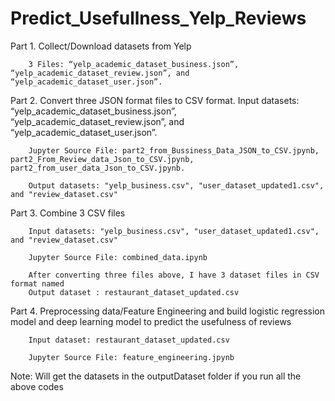 # Predict_Usefullness_Yelp_Reviews

Part 1.	Collect/Download datasets from Yelp

		3 Files: “yelp_academic_dataset_business.json”, “yelp_academic_dataset_review.json”, and “yelp_academic_dataset_user.json”.

Part 2.	Convert three JSON format files to CSV format. 
		Input datasets: “yelp_academic_dataset_business.json”, “yelp_academic_dataset_review.json”, and “yelp_academic_dataset_user.json”.

		Jupyter Source File: part2_from_Bussiness_Data_JSON_to_CSV.jpynb, part2_From_Review_data_Json_to_CSV.jpynb, part2_from_user_data_Json_to_CSV.jpynb.

		Output datasets: "yelp_business.csv", "user_dataset_updated1.csv", and "review_dataset.csv"
Part 3.	Combine 3 CSV files

		Input datasets: "yelp_business.csv", "user_dataset_updated1.csv", and "review_dataset.csv"

		Jupyter Source File: combined_data.ipynb

		After converting three files above, I have 3 dataset files in CSV format named 
		Output dataset : restaurant_dataset_updated.csv


Part 4.	Preprocessing data/Feature Engineering and build logistic regression model and deep learning model to predict the usefulness of reviews

		Input dataset: restaurant_dataset_updated.csv
		
		Jupyter Source File: feature_engineering.jpynb


Note: Will get the datasets in the outputDataset folder if you run all the above codes
